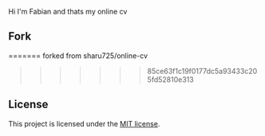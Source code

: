 Hi I'm Fabian and thats my online cv

## Fork 
=======
forked from sharu725/online-cv
>>>>>>> 85ce63f1c19f0177dc5a93433c205fd52810e313

## License

This project is licensed under the [MIT license](LICENSE.txt).
